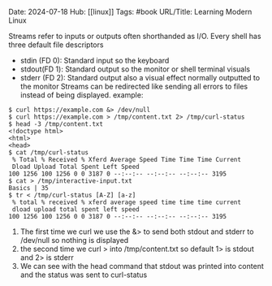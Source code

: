 Date: 2024-07-18
Hub: [[linux]]
Tags: #book
URL/Title: Learning Modern Linux

Streams refer to inputs or outputs often shorthanded as I/O. Every shell has three default file descriptors
- stdin (FD 0): Standard input so the keyboard
- stdout(FD 1): Standard output so the monitor or shell terminal visuals
- stderr (FD 2): Standard output also a visual effect normally outputted to the monitor
Streams can be redirected like sending all errors to files instead of being displayed.
example:
```
$ curl https://example.com &> /dev/null
$ curl https://example.com > /tmp/content.txt 2> /tmp/curl-status
$ head -3 /tmp/content.txt
<!doctype html>
<html>
<head>
$ cat /tmp/curl-status
 % Total % Received % Xferd Average Speed Time Time Time Current
 Dload Upload Total Spent Left Speed
100 1256 100 1256 0 0 3187 0 --:--:-- --:--:-- --:--:-- 3195
$ cat > /tmp/interactive-input.txt
Basics | 35
$ tr < /tmp/curl-status [A-Z] [a-z]
 % total % received % xferd average speed time time time current
 dload upload total spent left speed
100 1256 100 1256 0 0 3187 0 --:--:-- --:--:-- --:--:-- 3195
```

1. The first time we curl we use the &> to send both stdout and stderr to /dev/null so nothing is displayed
2. the second time we curl > into /tmp/content.txt so default 1> is stdout and 2> is stderr
3. We can see with the head command that stdout was printed into content and the status was sent to curl-status


